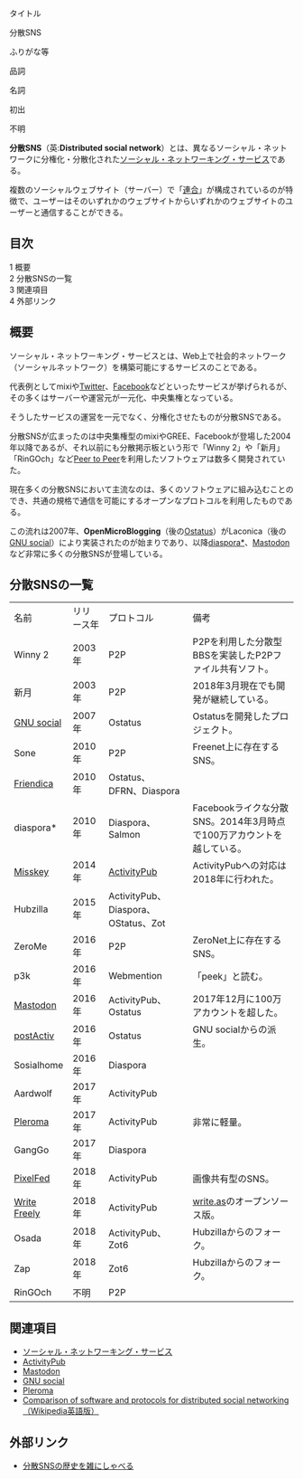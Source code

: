 <div>

タイトル

</div>

分散SNS

ふりがな等

品詞

名詞

初出

不明

  
**分散SNS**（英:**Distributed social network**）とは、異なるソーシャル・ネットワークに分権化・分散化された[ソーシャル・ネットワーキング・サービス](/%E3%82%BD%E3%83%BC%E3%82%B7%E3%83%A3%E3%83%AB%E3%83%BB%E3%83%8D%E3%83%83%E3%83%88%E3%83%AF%E3%83%BC%E3%82%AD%E3%83%B3%E3%82%B0%E3%83%BB%E3%82%B5%E3%83%BC%E3%83%93%E3%82%B9 "ソーシャル・ネットワーキング・サービス")である。

複数のソーシャルウェブサイト（サーバー）で「[連合](/%E9%80%A3%E5%90%88 "連合")」が構成されているのが特徴で、ユーザーはそのいずれかのウェブサイトからいずれかのウェブサイトのユーザーと通信することができる。

<div id="toc">

<div lang="ja" dir="ltr">

## 目次

</div>

-   [1 概要](#.E6.A6.82.E8.A6.81)
-   [2 分散SNSの一覧](#.E5.88.86.E6.95.A3SNS.E3.81.AE.E4.B8.80.E8.A6.A7)
-   [3 関連項目](#.E9.96.A2.E9.80.A3.E9.A0.85.E7.9B.AE)
-   [4 外部リンク](#.E5.A4.96.E9.83.A8.E3.83.AA.E3.83.B3.E3.82.AF)

</div>

## 概要

ソーシャル・ネットワーキング・サービスとは、Web上で社会的ネットワーク（ソーシャルネットワーク）を構築可能にするサービスのことである。

代表例としてmixiや[Twitter](/Twitter "Twitter")、[Facebook](/Facebook "Facebook")などといったサービスが挙げられるが、その多くはサーバーや運営元が一元化、中央集権となっている。

そうしたサービスの運​営を一元でなく、分権化させたものが分散SNSである。

分散SNSが広まったのは中央集権型のmixiやGREE、Facebookが登場した2004年以降であるが、それ以前にも分散掲示板という形で「Winny 2」や「新月」「RinGOch」など[Peer to Peer](https://ja.wikipedia.org/wiki/Peer_to_Peer "w:Peer to Peer")を利用したソフトウェアは数多く開発されていた。

現在多くの分散SNSにおいて主流なのは、多くのソフトウェアに組み込むことのでき、共通の規格で通信を可能にするオープンなプロトコルを利用したものである。

この流れは2007年、**OpenMicroBlogging**（後の[Ostatus](/index.php?title=Ostatus&action=edit&redlink=1 "Ostatus (存在しないページ)")）がLaconica（後の[GNU social](/GNU_social "GNU social")）により実装されたのが始まりであり、以降[diaspora\*](/index.php?title=Diaspora*&action=edit&redlink=1 "Diaspora* (存在しないページ)")、[Mastodon](/Mastodon "Mastodon")など非常に多くの分散SNSが登場している。

## 分散SNSの一覧

|                                              |            |                                           |                                                                       |
|----------------------------------------------|------------|-------------------------------------------|-----------------------------------------------------------------------|
| 名前                                         | リリース年 | プロトコル                                | 備考                                                                  |
| Winny 2                                      | 2003年     | P2P                                       | P2Pを利用した分散型BBSを実装したP2Pファイル共有ソフト。               |
| 新月                                         | 2003年     | P2P                                       | 2018年3月現在でも開発が継続している。                                 |
| [GNU social](/GNU_social "GNU social")       | 2007年     | Ostatus                                   | Ostatusを開発したプロジェクト。                                       |
| Sone                                         | 2010年     | P2P                                       | Freenet上に存在するSNS。                                              |
| [Friendica](/Friendica "Friendica")          | 2010年     | Ostatus、DFRN、Diaspora                   |                                                                       |
| diaspora\*                                   | 2010年     | Diaspora、Salmon                          | Facebookライクな分散SNS。2014年3月時点で100万アカウントを越している。 |
| [Misskey](/Misskey "Misskey")                | 2014年     | [ActivityPub](/ActivityPub "ActivityPub") | ActivityPubへの対応は2018年に行われた。                               |
| Hubzilla                                     | 2015年     | ActivityPub、Diaspora、OStatus、Zot       |                                                                       |
| ZeroMe                                       | 2016年     | P2P                                       | ZeroNet上に存在するSNS。                                              |
| p3k                                          | 2016年     | Webmention                                | 「peek」と読む。                                                      |
| [Mastodon](/Mastodon "Mastodon")             | 2016年     | ActivityPub、Ostatus                      | 2017年12月に100万アカウントを超した。                                 |
| [postActiv](/PostActiv "PostActiv")          | 2016年     | Ostatus                                   | GNU socialからの派生。                                                |
| Sosialhome                                   | 2016年     | Diaspora                                  |                                                                       |
| Aardwolf                                     | 2017年     | ActivityPub                               |                                                                       |
| [Pleroma](/Pleroma "Pleroma")                | 2017年     | ActivityPub                               | 非常に軽量。                                                          |
| GangGo                                       | 2017年     | Diaspora                                  |                                                                       |
| [PixelFed](/PixelFed "PixelFed")             | 2018年     | ActivityPub                               | 画像共有型のSNS。                                                     |
| [Write Freely](/Write_Freely "Write Freely") | 2018年     | ActivityPub                               | [write.as](/Write.as "Write.as")のオープンソース版。                  |
| Osada                                        | 2018年     | ActivityPub、Zot6                         | Hubzillaからのフォーク。                                              |
| Zap                                          | 2018年     | Zot6                                      | Hubzillaからのフォーク。                                              |
| RinGOch                                      | 不明       | P2P                                       |                                                                       |

## 関連項目

-   [ソーシャル・ネットワーキング・サービス](/%E3%82%BD%E3%83%BC%E3%82%B7%E3%83%A3%E3%83%AB%E3%83%BB%E3%83%8D%E3%83%83%E3%83%88%E3%83%AF%E3%83%BC%E3%82%AD%E3%83%B3%E3%82%B0%E3%83%BB%E3%82%B5%E3%83%BC%E3%83%93%E3%82%B9 "ソーシャル・ネットワーキング・サービス")
-   [ActivityPub](/ActivityPub "ActivityPub")
-   [Mastodon](/Mastodon "Mastodon")
-   [GNU social](/GNU_social "GNU social")
-   [Pleroma](/Pleroma "Pleroma")
-   [Comparison of software and protocols for distributed social networking（Wikipedia英語版）](https://ja.wikipedia.org/wiki/en:Comparison_of_software_and_protocols_for_distributed_social_networking "w:en:Comparison of software and protocols for distributed social networking")

## 外部リンク

-   <a href="https://speakerdeck.com/masatoshi/fen-san-snsfalseli-shi-woza-nisiyaberu" rel="nofollow">分散SNSの歴史を雑にしゃべる</a>
